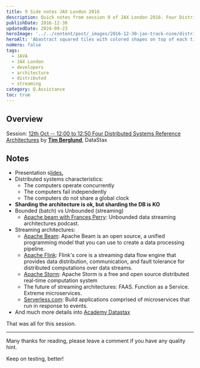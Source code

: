 ```yaml
---
title: 9 Side notes JAX London 2016
description: Quick notes from session 9 of JAX London 2016. Four Distributed Systems Reference Architectures preseneted by Tim Berglund.
publishDate: 2016-12-30
updatedDate: 2024-09-23
heroImage: '../../content/post/_images/2016-12-30-jax-track-nine/distributrd-system.jpg'
heroAlt: 'Abastract squared tiles with colored shapes on top of each tile.'
noHero: false
tags:
  - JAVA
  - JAX London
  - developers
  - architecture
  - distributed
  - streaming
category: Q.Assistance
toc: true
---
```



## Overview

Session: [12th Oct -- 12:00 to 12:50  Four Distributed Systems Reference Architectures](https://jaxlondon.com/session/four-distributed-systems-reference-architectures/) by [**Tim Berglund**](http://timberglund.com/), DataStax

## Notes
-   Presentation s[lides.](http://cdn.oreillystatic.com/en/assets/1/event/164/Four%20distributed%20systems%20reference%20architectures%20Presentation.pdf)
-   Distributed systems characteristics:
    -   The computers operate concurrently
    -   The computers fail independently
    -   The computers do not share a global clock
-   **Sharding the architecture is ok, but sharding the DB is KO**
-   Bounded (batch) vs Unbounded (streaming)
    -   [Apache beam with Frances Perry](http://softwareengineeringdaily.com/2016/08/19/apache-beam-with-frances-perry/): Unbounded data streaming architectures podcast.
-   Streaming architectures:
    -   [Apache Beam](http://beam.incubator.apache.org/): Apache Beam is an open source, a unified programming model that you can use to create a data processing pipeline.
    -   [Apache Flink](https://flink.apache.org/): Flink's core is a streaming data flow engine that provides data distribution, communication, and fault tolerance for distributed computations over data streams.
    -   [Apache Storm](http://storm.apache.org/): Apache Storm is a free and open source distributed real-time computation system
    -   The future of streaming architectures: FAAS. Function as a Service. Extreme microservices.
    -   [Serverless.com](https://serverless.com): Build applications comprised of microservices that run in response to events.
-   And much more details into [Academy Datastax](https://academy.datastax.com)

That was all for this session. 

------
Many thanks for reading, please leave a comment if you have any quality hint.

Keep on testing, better!
